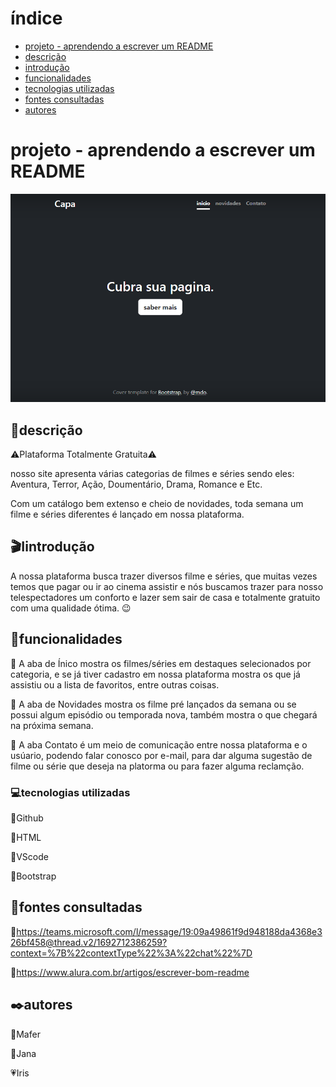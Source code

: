 # índice 


* [projeto - aprendendo a escrever um README](#projeto---aprendendo-a-escrever-um-readme)
* [descrição](#descrição)
* [introdução](#introdução)
* [funcionalidades](#funcionalidades)
* [tecnologias utilizadas](#tecnologias-utilizadas)
* [fontes consultadas](#fontes-consultadas)
* [autores](#autores)


# projeto - aprendendo a escrever um README

![image info](img/capa.png)

## 📝descrição
⚠️Plataforma Totalmente Gratuita⚠️

 

nosso site apresenta várias categorias de filmes e séries sendo eles: Aventura, Terror, Ação, Doumentário, Drama, Romance e Etc.

Com um catálogo bem extenso e cheio de novidades, toda semana um filme e séries diferentes é lançado em nossa plataforma.

## 🎬Iintrodução
A nossa plataforma busca trazer diversos filme e séries, que muitas vezes temos que pagar ou ir ao cinema assistir e nós buscamos trazer para nosso telespectadores um conforto e lazer sem sair de casa e totalmente gratuito com uma qualidade ótima. 😉

 
## 🔧funcionalidades
📌 A aba de Ínico mostra os filmes/séries em destaques selecionados por categoria, e se já tiver cadastro em nossa plataforma mostra os que já assistiu ou a lista de favoritos, entre outras coisas.

 

📌 A aba de Novidades mostra os filme pré lançados da semana ou se possui algum episódio ou temporada nova, também mostra o que chegará na próxima semana.

 

📌 A aba Contato é um meio de comunicação entre nossa plataforma e o usúario, podendo falar conosco por e-mail, para dar alguma sugestão de filme ou série que deseja na platorma ou para fazer alguma reclamção.

 
### 💻tecnologias utilizadas
🔸Github

🔸HTML

🔸VScode

🔸Bootstrap
## 📃fontes consultadas
🔹https://teams.microsoft.com/l/message/19:09a49861f9d948188da4368e326bf458@thread.v2/1692712386259?context=%7B%22contextType%22%3A%22chat%22%7D

 

🔹https://www.alura.com.br/artigos/escrever-bom-readme

 
## ✒️autores
🤍Mafer

🖤Jana

💗Iris